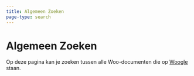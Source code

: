 ```yaml
---
title: Algemeen Zoeken
page-type: search
---
```


# Algemeen Zoeken
Op deze pagina kan je zoeken tussen alle Woo-documenten die op [Woogle](https://woogle.wooverheid.nl) staan.